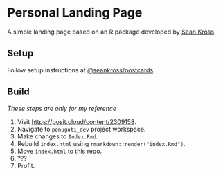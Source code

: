 # Personal Landing Page
A simple landing page based on an R package developed by [Sean Kross](https://seankross.com/).

## Setup
Follow setup instructions at [@seankross/postcards](github.com/seankross/postcards).

## Build

*These steps are only for my reference*

1. Visit https://posit.cloud/content/2309158.
2. Navigate to `ponugoti_dev` project workspace.
3. Make changes to `Index.Rmd`.
4. Rebuild `index.html` using `rmarkdown::render("index.Rmd")`.
5. Move `index.html` to this repo.
6. ???
7. Profit.
